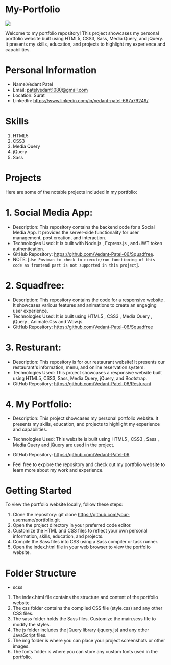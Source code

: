 # My-Portfolio

<img src="https://firebasestorage.googleapis.com/v0/b/resturant-761c8.appspot.com/o/Portfolio.png?alt=media&token=3f3402f9-fa90-412a-83e0-572690f8da92"/>

Welcome to my portfolio repository! This project showcases my personal portfolio website built using HTML5, CSS3, Sass, Media Query, and jQuery. It presents my skills, education, and projects to highlight my experience and capabilities.

# Personal Information

- Name:Vedant Patel
- Email: patelvedant1080@gmail.com
- Location: Surat
- LinkedIn: https://www.linkedin.com/in/vedant-patel-667a79249/
  
# Skills

1. HTML5
2. CSS3
3. Media Query
4. jQuery
5. Sass

# Projects

Here are some of the notable projects included in my portfolio:

# 1. Social Media App:

- Description: This repository contains the backend code for a Social Media App. It provides the server-side functionality for user management, post creation, and interaction.
- Technologies Used: It is built with Node.js , Express.js , and JWT token authentication.
- GitHub Repository: https://github.com/Vedant-Patel-06/Squadfree.
- NOTE: [`Use Postman to check to execute/run functioning of this code as frontend part is not supported in this project`].

# 2. Squadfree:

- Description: This repository contains the code for a responsive website . It showcases various features and animations to create an engaging user experience.
- Technologies Used: It is built using HTML5 , CSS3 , Media Query , jQuery , Animate.Css and Wow.js.
- GitHub Repository: https://github.com/Vedant-Patel-06/Squadfree

# 3. Resturant:

- Description: This repository is for our restaurant website! It presents our restaurant's information, menu, and online reservation system.
- Technologies Used: This project showcases a responsive website built using HTML5, CSS3, Sass, Media Query, jQuery, and Bootstrap.
- GitHub Repository: https://github.com/Vedant-Patel-06/Resturant

# 4. My Portfolio:

- Description: This project showcases my personal portfolio website. It presents my skills, education, and projects to highlight my experience and capabilities.
- Technologies Used: This website is built using HTML5 , CSS3 , Sass , Media Query and jQuery are used in the project.
- GitHub Repository: https://github.com/Vedant-Patel-06

- Feel free to explore the repository and check out my portfolio website to learn more about my work and experience.

# Getting Started

To view the portfolio website locally, follow these steps:

1. Clone the repository: git clone https://github.com/your-username/portfolio.git
2. Open the project directory in your preferred code editor.
3. Customize the HTML and CSS files to reflect your own personal information, skills, education, and projects.
4. Compile the Sass files into CSS using a Sass compiler or task runner.
5. Open the index.html file in your web browser to view the portfolio website.

# Folder Structure
- scss

1. The index.html file contains the structure and content of the portfolio website.
2. The css folder contains the compiled CSS file (style.css) and any other CSS files.
3. The sass folder holds the Sass files. Customize the main.scss file to modify the styles.
4. The js folder includes the jQuery library (jquery.js) and any other JavaScript files.
5. The img folder is where you can place your project screenshots or other images.
6. The fonts folder is where you can store any custom fonts used in the portfolio.
